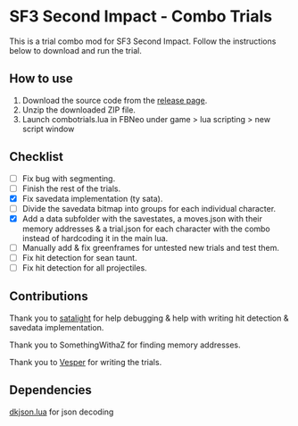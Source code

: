 # SF3 Second Impact - Combo Trials

This is a trial combo mod for SF3 Second Impact. Follow the instructions below to download and run the trial.

## How to use

1. Download the source code from the [release page](https://github.com/ps-zita/2i-combotrials/releases/tag/v0.0.2-alpha).
2. Unzip the downloaded ZIP file.
3. Launch combotrials.lua in FBNeo under game > lua scripting > new script window

## Checklist

- [ ] Fix bug with segmenting.
- [ ] Finish the rest of the trials.
- [x] Fix savedata implementation (ty sata).
- [ ] Divide the savedata bitmap into groups for each individual character.
- [x] Add a data subfolder with the savestates, a moves.json with their memory addresses & a trial.json for each character with the combo instead of hardcoding it in the main lua.
- [ ] Manually add & fix greenframes for untested new trials and test them.
- [ ] Fix hit detection for sean taunt.
- [ ] Fix hit detection for all projectiles.

## Contributions
Thank you to [satalight](https://sata.li/ght/) for help debugging & help with writing hit detection & savedata implementation.

Thank you to SomethingWithaZ for finding memory addresses.

Thank you to [Vesper](https://www.youtube.com/@EXDSPRTS) for writing the trials.

## Dependencies
[dkjson.lua](https://github.com/LuaDist/dkjson) for json decoding
